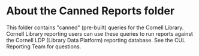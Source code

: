 # About the Canned Reports folder

This folder contains "canned" (pre-built) queries for the Cornell Library. Cornell Library reporting users can use these queries to run reports against the Cornell LDP (Library Data Platform) reporting database. See the CUL Reporting Team for questions.

